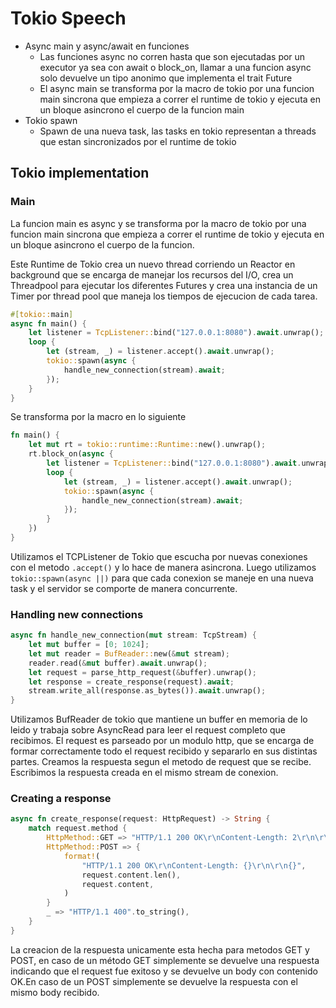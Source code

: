 # Tokio Speech
- Async main y async/await en funciones
    - Las funciones async no corren hasta que son ejecutadas por un executor ya sea con await o block_on, llamar a una funcion async solo devuelve un tipo anonimo que implementa el trait Future
    - El async main se transforma por la macro de tokio por una funcion main sincrona que empieza a correr el runtime de tokio y ejecuta en un bloque asincrono el cuerpo de la funcion main
- Tokio spawn
    - Spawn de una nueva task, las tasks en tokio representan a threads que estan sincronizados por el runtime de tokio

## Tokio implementation
### Main
La funcion main es async y se transforma por la macro de tokio por una funcion main sincrona que empieza a correr el runtime de tokio y ejecuta en un bloque asincrono el cuerpo de la funcion.

Este Runtime de Tokio crea un nuevo thread corriendo un Reactor en background que se encarga de manejar los recursos del I/O, crea un Threadpool para ejecutar los diferentes Futures y crea una instancia de un Timer por thread pool que maneja los tiempos de ejecucion de cada tarea.

```rust
#[tokio::main]
async fn main() {
    let listener = TcpListener::bind("127.0.0.1:8080").await.unwrap();
    loop {
        let (stream, _) = listener.accept().await.unwrap();
        tokio::spawn(async {
            handle_new_connection(stream).await;
        });
    }
}
```
Se transforma por la macro en lo siguiente
```rust
fn main() {
    let mut rt = tokio::runtime::Runtime::new().unwrap();
    rt.block_on(async {
        let listener = TcpListener::bind("127.0.0.1:8080").await.unwrap();
        loop {
            let (stream, _) = listener.accept().await.unwrap();
            tokio::spawn(async {
                handle_new_connection(stream).await;
            });
        }
    })
}
```

Utilizamos el TCPListener de Tokio que escucha por nuevas conexiones con el metodo `.accept()` y lo hace de manera asincrona.
Luego utilizamos `tokio::spawn(async ||)` para que cada conexion se maneje en una nueva task y el servidor se comporte de manera concurrente.

### Handling new connections
```rust
async fn handle_new_connection(mut stream: TcpStream) {
    let mut buffer = [0; 1024];
    let mut reader = BufReader::new(&mut stream);
    reader.read(&mut buffer).await.unwrap();
    let request = parse_http_request(&buffer).unwrap();
    let response = create_response(request).await;
    stream.write_all(response.as_bytes()).await.unwrap();
}
```
Utilizamos BufReader de tokio que mantiene un buffer en memoria de lo leido y trabaja sobre AsyncRead para leer el request completo que recibimos.
El request es parseado por un modulo http, que se encarga de formar correctamente todo el request recibido y separarlo en sus distintas partes.
Creamos la respuesta segun el metodo de request que se recibe.
Escribimos la respuesta creada en el mismo stream de conexion.

### Creating a response
```rust
async fn create_response(request: HttpRequest) -> String {
    match request.method {
        HttpMethod::GET => "HTTP/1.1 200 OK\r\nContent-Length: 2\r\n\r\nOK".to_string(),
        HttpMethod::POST => {
            format!(
                "HTTP/1.1 200 OK\r\nContent-Length: {}\r\n\r\n{}",
                request.content.len(),
                request.content,
            )
        }
        _ => "HTTP/1.1 400".to_string(),
    }
}
```
La creacion de la respuesta unicamente esta hecha para metodos GET y POST, en caso de un método GET simplemente se devuelve una respuesta indicando que el request fue exitoso y se devuelve un body con contenido OK.En caso de un POST simplemente se devuelve la respuesta con el mismo body recibido.


